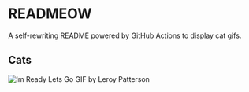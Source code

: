 # READMEOW

A self-rewriting README powered by GitHub Actions to display cat gifs.

## Cats

![Im Ready Lets Go GIF by Leroy Patterson](https://media0.giphy.com/media/CjmvTCZf2U3p09Cn0h/200.gif?cid=9acd02da5iqfebpo5nmzo9mdf8tq59wvak0t0a93zp9q8jx5&ep=v1_gifs_search&rid=200.gif&ct=g)

